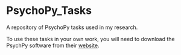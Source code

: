 # PsychoPy_Tasks
 A repository of PsychoPy tasks used in my research.

To use these tasks in your own work, you will need to download the PsychPy software from their [website](https://www.psychopy.org/).
